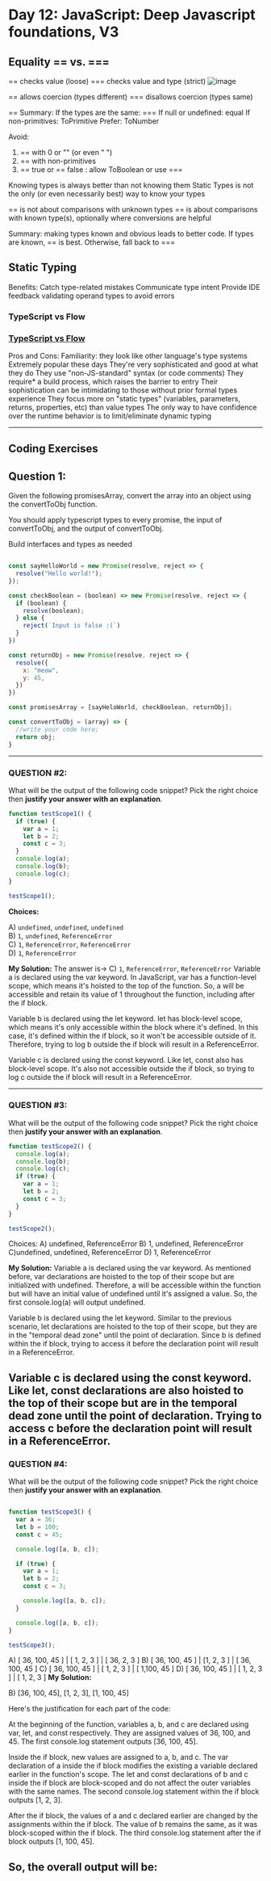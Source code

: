 
# Day 12: JavaScript: Deep Javascript foundations, V3

## Equality  == vs. ===

== checks value (loose)
=== checks value and type (strict)
![image](https://github.com/AnwarMelhem/Mastering_JavaScript_in_20_Days/assets/97465642/6c2202e5-e251-48e7-9b21-261149bf6d37)

== allows coercion (types different)
=== disallows coercion (types same)

== Summary:
If the types are the same: ===
If null or undefined: equal
If non-primitives: ToPrimitive
Prefer: ToNumber


Avoid:
1. == with 0 or "" (or even " ")
2. == with non-primitives
3. == true or == false : allow
ToBoolean or use ===

Knowing types is always
better than not knowing them
Static Types is not the only (or
even necessarily best) way to
know your types


== is not about comparisons
with unknown types
== is about comparisons
with known type(s), optionally
where conversions are helpful

Summary: making types
known and obvious leads to
better code. If types are
known, == is best.
Otherwise, fall back to ===


## Static Typing
Benefits: 
Catch type-related mistakes
Communicate type intent
Provide IDE feedback
validating operand types to avoid errors

### TypeScript vs Flow 
### **[TypeScript vs Flow](https://github.com/niieani/typescript-vs-flowtype)**


Pros and Cons:
Familiarity: they look like other language's type systems
Extremely popular these days
They're very sophisticated and good at what they do
They use "non-JS-standard" syntax (or code comments)
They require* a build process, which raises the barrier to entry
Their sophistication can be intimidating to those without prior formal types experience
They focus more on "static types" (variables, parameters, returns, properties, etc) than value types
The only way to have confidence over the runtime behavior is to limit/eliminate dynamic typing
*************************************************************************

## Coding Exercises 
## Question 1:

Given the following promisesArray, convert the array into an object using the convertToObj function.

You should apply typescript types to every promise, the input of convertToObj, and the output of convertToObj.

Build interfaces and types as needed

```javascript

const sayHelloWorld = new Promise(resolve, reject => {
  resolve("Hello world!");
});

const checkBoolean = (boolean) => new Promise(resolve, reject => {
  if (boolean) {
    resolve(boolean);
  } else {
    reject(`Input is false :(`)
  }
})

const returnObj = new Promise(resolve, reject => {
  resolve({
    x: "meow",
    y: 45,
  })
})

const promisesArray = [sayHeloWorld, checkBoolean, returnObj];

const convertToObj = (array) => {
  //write your code here;
  return obj;
}

```
 

-------------------------------------------------------------------
### QUESTION #2:

What will be the output of the following code snippet? Pick the right choice
then **justify your answer with an explanation**.

```javascript
function testScope1() {
  if (true) {
    var a = 1;
    let b = 2;
    const c = 3;
  }
  console.log(a);
  console.log(b);
  console.log(c);
}

testScope1();

```
**Choices:**

A) `undefined`, `undefined`, `undefined`   
B) `1`, `undefined`, `ReferenceError`  
C) `1`, `ReferenceError`, `ReferenceError`   
D) `1`, `ReferenceError`

 **My Solution:**
 The answer is-> C) `1`, `ReferenceError`, `ReferenceError` 
Variable a is declared using the var keyword. In JavaScript, var has a function-level scope, which means it's hoisted to the top of the function. So, a will be accessible and retain its value of 1 throughout the function, including after the if block.

Variable b is declared using the let keyword. let has block-level scope, which means it's only accessible within the block where it's defined. In this case, it's defined within the if block, so it won't be accessible outside of it. Therefore, trying to log b outside the if block will result in a ReferenceError.

Variable c is declared using the const keyword. Like let, const also has block-level scope. It's also not accessible outside the if block, so trying to log c outside the if block will result in a ReferenceError.

 -------------------------------------------------------------------
### QUESTION #3:

What will be the output of the following code snippet? Pick the right choice
then **justify your answer with an explanation**.

```javascript
function testScope2() {
  console.log(a);
  console.log(b);
  console.log(c);
  if (true) {
    var a = 1;
    let b = 2;
    const c = 3;
  }
}

testScope2();

```
Choices:
A) undefined, ReferenceError
B) 1, undefined, ReferenceError
C)undefined, undefined, ReferenceError
D) 1, ReferenceError

**My Solution:**
Variable a is declared using the var keyword. As mentioned before, var declarations are hoisted to the top of their scope but are initialized with undefined. Therefore, a will be accessible within the function but will have an initial value of undefined until it's assigned a value. So, the first console.log(a) will output undefined.

Variable b is declared using the let keyword. Similar to the previous scenario, let declarations are hoisted to the top of their scope, but they are in the "temporal dead zone" until the point of declaration. Since b is defined within the if block, trying to access it before the declaration point will result in a ReferenceError.

Variable c is declared using the const keyword. Like let, const declarations are also hoisted to the top of their scope but are in the temporal dead zone until the point of declaration. Trying to access c before the declaration point will result in a ReferenceError.
-------------------------------------------------------------------
### QUESTION #4:

What will be the output of the following code snippet? Pick the right choice
then **justify your answer with an explanation**.

```javascript

function testScope3() {
  var a = 36;
  let b = 100;
  const c = 45;

  console.log([a, b, c]);

  if (true) {
    var a = 1;
    let b = 2;
    const c = 3;

    console.log([a, b, c]);
  }

  console.log([a, b, c]);
}

testScope3();

```
A) [ 36, 100, 45 ] | [ 1, 2, 3 ] | [ 36, 2, 3 ]
B) [ 36, 100, 45 ] | [1, 2, 3 ] | [ 36, 100, 45 ]
C) [ 36, 100, 45 ] | [ 1, 2, 3 ] | [ 1,100, 45 ]
D) [ 36, 100, 45 ] | [ 1, 2, 3 ] | [ 1, 2, 3 ]
**My Solution:**

B) [36, 100, 45], [1, 2, 3], [1, 100, 45]

Here's the justification for each part of the code:

At the beginning of the function, variables a, b, and c are declared using var, let, and const respectively. They are assigned values of 36, 100, and 45. The first console.log statement outputs [36, 100, 45].

Inside the if block, new values are assigned to a, b, and c. The var declaration of a inside the if block modifies the existing a variable declared earlier in the function's scope. The let and const declarations of b and c inside the if block are block-scoped and do not affect the outer variables with the same names. The second console.log statement within the if block outputs [1, 2, 3].

After the if block, the values of a and c declared earlier are changed by the assignments within the if block. The value of b remains the same, as it was block-scoped within the if block. The third console.log statement after the if block outputs [1, 100, 45].

So, the overall output will be:
-------------------------------------------------------------------
